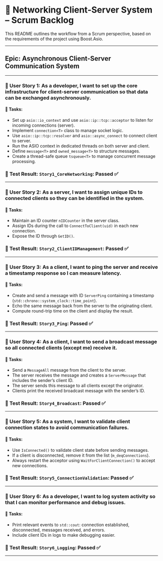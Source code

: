 # 🧩 Networking Client-Server System – Scrum Backlog

This README outlines the workflow from a Scrum perspective, based on the requirements of the project using Boost.Asio.

---

## Epic: Asynchronous Client-Server Communication System

---

### 📘 User Story 1: As a developer, I want to set up the core infrastructure for client-server communication so that data can be exchanged asynchronously.

#### 🔧 Tasks:
- Set up `asio::io_context` and use `asio::ip::tcp::acceptor` to listen for incoming connections (server).
- Implement `connection<T>` class to manage socket logic.
- Use `asio::ip::tcp::resolver` and `asio::async_connect` to connect client to server.
- Run the ASIO context in dedicated threads on both server and client.
- Define `message<T>` and `owned_message<T>` to structure messages.
- Create a thread-safe queue `tsqueue<T>` to manage concurrent message processing.

### 🧪 Test Result: `Story1_CoreNetworking`: Passed ✅

---

### 📘 User Story 2: As a server, I want to assign unique IDs to connected clients so they can be identified in the system.

#### 🔧 Tasks:
- Maintain an ID counter `nIDCounter` in the server class.
- Assign IDs during the call to `ConnectToClient(uid)` in each new connection.
- Expose the ID through `GetID()`.
### 🧪 Test Result: `Story2_ClientIDManagement`: Passed ✅
---

### 📘 User Story 3: As a client, I want to ping the server and receive a timestamp response so I can measure latency.

#### 🔧 Tasks:
- Create and send a message with ID `ServerPing` containing a timestamp (`std::chrono::system_clock::time_point`).
- Echo the same message back from the server to the originating client.
- Compute round-trip time on the client and display the result.
### 🧪 Test Result: `Story3_Ping`: Passed ✅
---

### 📘 User Story 4: As a client, I want to send a broadcast message so all connected clients (except me) receive it.

#### 🔧 Tasks:
- Send a `MessageAll` message from the client to the server.
- The server receives the message and creates a `ServerMessage` that includes the sender’s client ID.
- The server sends this message to all clients except the originator.
- Clients print the received broadcast message with the sender’s ID.
### 🧪 Test Result: `Story4_Broadcast`: Passed ✅
---

### 📘 User Story 5: As a system, I want to validate client connection states to avoid communication failures.

#### 🔧 Tasks:
- Use `IsConnected()` to validate client state before sending messages.
- If a client is disconnected, remove it from the list (`m_deqConnections`).
- Always restart the acceptor using `WaitForClientConnection()` to accept new connections.
### 🧪 Test Result: `Story5_ConnectionValidation`: Passed ✅
---


### 📘 User Story 6: As a developer, I want to log system activity so that I can monitor performance and debug issues.

#### 🔧 Tasks:
- Print relevant events to `std::cout`: connection established, disconnected, messages received, and errors.
- Include client IDs in logs to make debugging easier.
### 🧪 Test Result: `Story6_Logging`: Passed ✅
---


